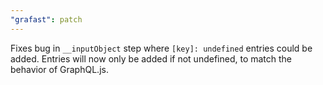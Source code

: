 ```yaml
---
"grafast": patch
---
```


Fixes bug in `__inputObject` step where `[key]: undefined` entries could be
added. Entries will now only be added if not undefined, to match the behavior of
GraphQL.js.
